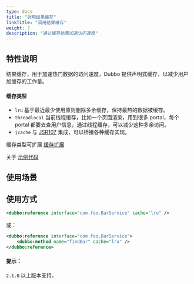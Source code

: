 ```yaml
---
type: docs
title: "调用结果缓存"
linkTitle: "调用结果缓存"
weight: 7
description: "通过缓存结果加速访问速度"
---
```

## 特性说明
结果缓存，用于加速热门数据的访问速度，Dubbo 提供声明式缓存，以减少用户加缓存的工作量。 

#### 缓存类型

* `lru` 基于最近最少使用原则删除多余缓存，保持最热的数据被缓存。
* `threadlocal` 当前线程缓存，比如一个页面渲染，用到很多 portal，每个 portal 都要去查用户信息，通过线程缓存，可以减少这种多余访问。
* `jcache` 与 [JSR107](http://jcp.org/en/jsr/detail?id=107%27) 集成，可以桥接各种缓存实现。

缓存类型可扩展 [缓存扩展](../../../reference-manual/spi/description/cache)

关于 [示例代码](https://github.com/apache/dubbo-samples/tree/master/dubbo-samples-cache)

## 使用场景
## 使用方式

```xml
<dubbo:reference interface="com.foo.BarService" cache="lru" />
```

或：

```xml
<dubbo:reference interface="com.foo.BarService">
    <dubbo:method name="findBar" cache="lru" />
</dubbo:reference>
```

#### 提示：
`2.1.0` 以上版本支持。
